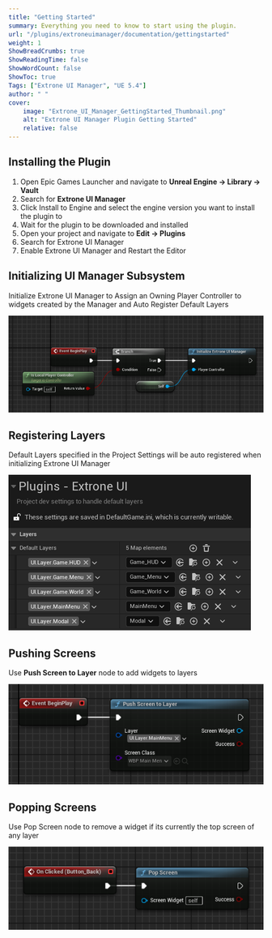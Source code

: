 ```yaml
---
title: "Getting Started"
summary: Everything you need to know to start using the plugin.
url: "/plugins/extroneuimanager/documentation/gettingstarted"
weight: 1
ShowBreadCrumbs: true
ShowReadingTime: false
ShowWordCount: false
ShowToc: true
Tags: ["Extrone UI Manager", "UE 5.4"]
author: " "
cover:
    image: "Extrone_UI_Manager_GettingStarted_Thumbnail.png"
    alt: "Extrone UI Manager Plugin Getting Started"
    relative: false
---
```


## Installing the Plugin

1. Open Epic Games Launcher and navigate to **Unreal Engine → Library → Vault**
2. Search for **Extrone UI Manager**
3. Click Install to Engine and select the engine version you want to install the plugin to
4. Wait for the plugin to be downloaded and installed
5. Open your project and navigate to **Edit → Plugins**
6. Search for Extrone UI Manager
7. Enable Extrone UI Manager and Restart the Editor

## Initializing UI Manager Subsystem

Initialize Extrone UI Manager to Assign an Owning Player Controller to widgets created by the Manager and Auto Register Default Layers

![*Initialize Extrone UI Manager in Player Controller’s Begin Play*](InitializeUIManager.png)

## Registering Layers

Default Layers specified in the Project Settings will be auto registered when initializing Extrone UI Manager

![*Add Layers that should be registered by default to **Project Settings → Plugins → Extrone UI → Layers → Default Layers***](DefaultLayers.png)

## Pushing Screens

Use **Push Screen to Layer** node to add widgets to layers

![*Pushing Main Menu widget to Main Menu Layer on HUD Begin Play*](PushScreen.png)

## Popping Screens

Use Pop Screen node to remove a widget if its currently the top screen of any layer

![*Use Pop Screen node to remove it if it’s currently the top screen of any layer*](PopScreen.png)